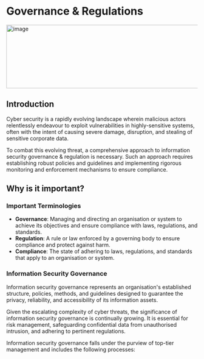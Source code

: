 # Governance & Regulations

<img width="866" height="167" alt="image" src="https://github.com/user-attachments/assets/14e0e125-9099-45cd-98dd-cd44743195aa" />

## Introduction

Cyber security is a rapidly evolving landscape wherein malicious actors relentlessly endeavour to exploit vulnerabilities in highly-sensitive systems, often with the intent of causing severe damage, disruption, and stealing of sensitive corporate data. 

To combat this evolving threat, a comprehensive approach to information security governance & regulation is necessary. Such an approach requires establishing robust policies and guidelines and implementing rigorous monitoring and enforcement mechanisms to ensure compliance.

## Why is it important?

### Important Terminologies
- **Governance**: Managing and directing an organisation or system to achieve its objectives and ensure compliance with laws, regulations, and standards.
- **Regulation**: A rule or law enforced by a governing body to ensure compliance and protect against harm.
- **Compliance**: The state of adhering to laws, regulations, and standards that apply to an organisation or system.

### Information Security Governance

Information security governance represents an organisation's established structure, policies, methods, and guidelines designed to guarantee the privacy, reliability, and accessibility of its information assets. 

Given the escalating complexity of cyber threats, the significance of information security governance is continually growing. It is essential for risk management, safeguarding confidential data from unauthorised intrusion, and adhering to pertinent regulations. 

Information security governance falls under the purview of top-tier management and includes the following processes:
